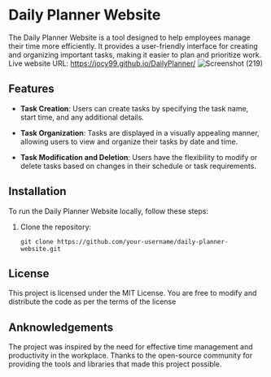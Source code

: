 # Daily Planner Website

The Daily Planner Website is a tool designed to help employees manage their time more efficiently. It provides a user-friendly interface for creating and organizing important tasks, making it easier to plan and prioritize work.
Live website URL: https://jocy99.github.io/DailyPlanner/
![Screenshot (219)](https://github.com/Jocy99/DailyPlanner/assets/133434768/e3f37408-f42e-4817-bb6a-f939831f0284)


## Features

- **Task Creation**: Users can create tasks by specifying the task name, start time, and any additional details.

- **Task Organization**: Tasks are displayed in a visually appealing manner, allowing users to view and organize their tasks by date and time.

- **Task Modification and Deletion**: Users have the flexibility to modify or delete tasks based on changes in their schedule or task requirements.


## Installation

To run the Daily Planner Website locally, follow these steps:

1. Clone the repository:
   ```shell
   git clone https://github.com/your-username/daily-planner-website.git

## License

This project is licensed under the MIT License. You are free to modify and distribute the code as per the terms of the license

## Anknowledgements 

The project was inspired by the need for effective time management and productivity in the workplace.
Thanks to the open-source community for providing the tools and libraries that made this project possible.
